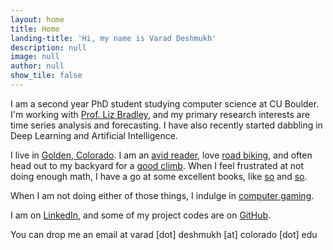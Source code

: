 ```yaml
---
layout: home
title: Home
landing-title: 'Hi, my name is Varad Deshmukh'
description: null
image: null
author: null
show_tile: false
---
```


I am a second year PhD student studying computer science at CU Boulder. I'm working with <a href="https://www.cs.colorado.edu/~lizb/">Prof. Liz Bradley</a>, and my primary research interests are time series analysis and forecasting. 
I have also recently started dabbling in Deep Learning and Artificial Intelligence. 

I live in <a href="/about/golden.jpeg">Golden, Colorado</a>. I am an <a href="https://www.goodreads.com/user/show/29825333-varad-deshmukh">avid reader</a>, love <a href="/about/flagstaff.jpeg">road biking</a>, and often head out to my backyard for a <a href="/about/southtable.jpeg">good climb</a>. 
When I feel frustrated at not doing enough math, I have a go at some excellent books, like <a href="https://en.wikipedia.org/wiki/Concrete_Mathematics">so</a> and <a href="https://en.wikipedia.org/wiki/The_Art_of_Computer_Programming">so</a>.

When I am not doing either of those things, I indulge in <a href="https://en.wikipedia.org/wiki/Life_Is_Strange">computer gaming</a>.

I am on <a href="https://www.linkedin.com/in/varad-deshmukh-b5367823/">LinkedIn</a>,
    and some of my project codes are on <a href="https://github.com/vrd1243">GitHub</a>. <br>

You can drop me an email at varad [dot] deshmukh [at] colorado [dot] edu
